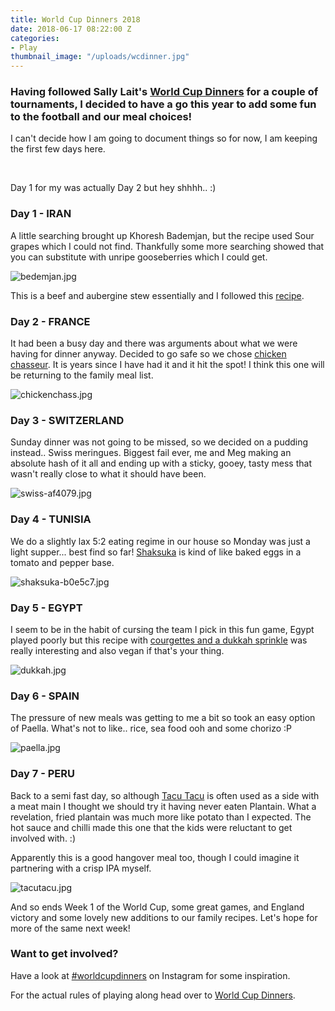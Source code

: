 ```yaml
---
title: World Cup Dinners 2018
date: 2018-06-17 08:22:00 Z
categories:
- Play
thumbnail_image: "/uploads/wcdinner.jpg"
---
```


### Having followed Sally Lait's [World Cup Dinners](https://sallylait.com/labs/worldcup2018dinners/) for a couple of tournaments, I decided to have a go this year to add some fun to the football and our meal choices! 

I can't decide how I am going to document things so for now, I am keeping the first few days here. 
<!--more--> 

Day 1 for my was actually Day 2 but hey shhhh..  :) 

### Day 1 - IRAN

A little searching brought up Khoresh Bademjan, but the recipe used Sour grapes which I could not find. Thankfully some more searching showed that you can substitute with unripe gooseberries which I could get.

![bedemjan.jpg](/uploads/bedemjan.jpg) 

This is a beef and aubergine stew essentially and I followed this [recipe](https://persianmama.com/khoresh-bademjan-persian-eggplant-stew-with-beef/).


### Day 2 - FRANCE

It had been a busy day and there was arguments about what we were having for dinner anyway. Decided to go safe so we chose [chicken chasseur](https://www.bbc.com/food/recipes/_chicken_chasseur_with_19163). It is years since I have had it and it hit the spot! I think this one will be returning to the family meal list. 

![chickenchass.jpg](/uploads/chickenchass.jpg)

### Day 3 - SWITZERLAND

Sunday dinner was not going to be missed, so we decided on a pudding instead.. Swiss meringues. Biggest fail ever, me and Meg making an absolute hash of it all and ending up with a sticky, gooey, tasty mess that wasn't really close to what it should have been. 

![swiss-af4079.jpg](/uploads/swiss-af4079.jpg)

### Day 4 - TUNISIA

We do a slightly lax 5:2 eating regime in our house so Monday was just a light supper... best find so far! [Shaksuka](http://www.hairybikers.com/recipes/view/shakshuka) is kind of like baked eggs in a tomato and pepper base. 

![shaksuka-b0e5c7.jpg](/uploads/shaksuka-b0e5c7.jpg)

### Day 5 - EGYPT

I seem to be in the habit of cursing the team I pick in this fun game, Egypt played poorly but this recipe with [courgettes and a dukkah sprinkle](https://www.bbcgoodfood.com/recipes/egyptian-courgettes-dukkah-sprinkle) was really interesting and also vegan if that's your thing. 

![dukkah.jpg](/uploads/dukkah.jpg)

### Day 6 - SPAIN

The pressure of new meals was getting to me a bit so took an easy option of Paella. What's not to like.. rice, sea food ooh and some chorizo :P

![paella.jpg](/uploads/paella.jpg)

### Day 7 - PERU

Back to a semi fast day, so although [Tacu Tacu](https://www.jamieoliver.com/recipes/rice-recipes/tacu-tacu/) is often used as a side with a meat main I thought we should try it having never eaten Plantain. What a revelation, fried plantain was much more like potato than I expected. The hot sauce and chilli made this one that the kids were reluctant to get involved with. :) 

Apparently this is a good hangover meal too, though I could imagine it partnering with a crisp IPA myself.

![tacutacu.jpg](/uploads/tacutacu.jpg)

And so ends Week 1 of the World Cup, some great games, and England victory and some lovely new additions to our family recipes. Let's hope for more of the same next week! 

### Want to get involved?

Have a look at [#worldcupdinners](https://www.instagram.com/explore/tags/worldcupdinners/) on Instagram for some inspiration.

For the actual rules of playing along head over to [World Cup Dinners](https://sallylait.com/labs/worldcup2018dinners/).
